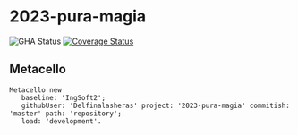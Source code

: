 # 2023-pura-magia

![GHA Status](https://github.com/Delfinalasheras/2023-pura-magia/actions/workflows/GHA.yml/badge.svg)
[![Coverage Status](https://coveralls.io/repos/github/Delfinalasheras/2023-pura-magia/badge.svg)](https://coveralls.io/github/Delfinalasheras/2023-pura-magia)

## Metacello

```smalltalk
Metacello new
   baseline: 'IngSoft2';
   githubUser: 'Delfinalasheras' project: '2023-pura-magia' commitish: 'master' path: 'repository';
   load: 'development'.
```
